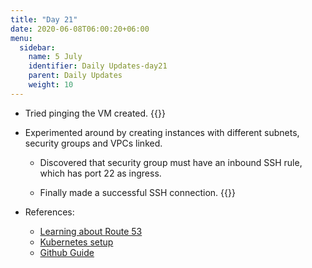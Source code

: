 ```yaml
---
title: "Day 21"
date: 2020-06-08T06:00:20+06:00
menu:
  sidebar:
    name: 5 July
    identifier: Daily Updates-day21
    parent: Daily Updates
    weight: 10
---
```


- Tried pinging the VM created.
  {{<asciinema JKThgzuwECCT8I43LJJajpOOU>}}
  
- Experimented around by creating instances with different subnets, security groups and VPCs linked. 
  
  - Discovered that security group must have an inbound SSH rule, which has port 22 as ingress.
  
  - Finally made a successful SSH connection.
    {{<asciinema ACr3ZW8Q8xU4MUt7VtQONu72H>}}
    

  
- References:
  
  - [Learning about Route 53](https://aws.amazon.com/route53/)
  - [Kubernetes setup](https://www.youtube.com/watch?v=ndNKI5GBdd0)
  - [Github Guide](https://github.com/ValaxyTech/DevOpsDemos/blob/master/Kubernetes/k8s-setup.md)


